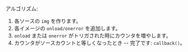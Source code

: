 
アルゴリズム:
1. 各ソースの `img` を作ります。
2. 各イメージの `onload/onerror` を追加します。
3. `onload` または `onerror` がトリガされた時にカウンタを増やします。
4. カウンタがソースカウントと等しくなったとき -- 完了です: `callback()`。
